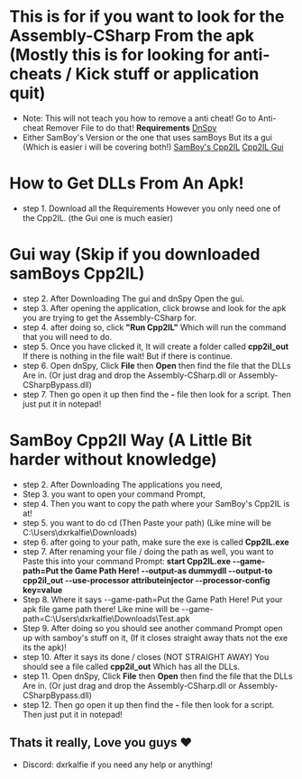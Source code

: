 # This is for if you want to look for the Assembly-CSharp From the apk (Mostly this is for looking for anti-cheats / Kick stuff or application quit)
- Note: This will not teach you how to remove a anti cheat! Go to Anti-cheat Remover File to do that!
**Requirements**
[DnSpy](https://github.com/dnSpy/dnSpy/releases/tag/v6.1.8)
- Either SamBoy's Version or the one that uses samBoys But its a gui (Which is easier i will be covering both!)
[SamBoy's Cpp2IL](https://github.com/SamboyCoding/Cpp2IL)
[Cpp2IL Gui](https://github.com/dxrkalfie/Cpp2IL-Gui/releases/tag/1.0)

# How to Get DLLs From An Apk!
- step 1. Download all the Requirements However you only need one of the Cpp2IL. (the Gui one is much easier)

# Gui way (Skip if you downloaded samBoys Cpp2IL)
- step 2. After Downloading The gui and dnSpy Open the gui.
- step 3. After opening the application, click browse and look for the apk you are trying to get the Assembly-CSharp for.
- step 4. after doing so, click **"Run Cpp2IL"** Which will run the command that you will need to do.
- step 5. Once you have clicked it, It will create a folder called **cpp2il_out** If there is nothing in the file wait! But if there is continue.
- step 6. Open dnSpy, Click **File** then **Open** then find the file that the DLLs Are in. (Or just drag and drop the Assembly-CSharp.dll or Assembly-CSharpBypass.dll)
- step 7. Then go open it up then find the **-** file then look for a script. Then just put it in notepad!

# SamBoy Cpp2Il Way (A Little Bit harder without knowledge)
- step 2. After Downloading The applications you need,
- Step 3. you want to open your command Prompt,
- step 4. Then you want to copy the path where your SamBoy's Cpp2IL is at!
- step 5. you want to do cd (Then Paste your path) (Like mine will be C:\Users\dxrkalfie\Downloads)
- step 6. after going to your path, make sure the exe is called **Cpp2IL.exe**
- step 7. After renaming your file / doing the path as well, you want to Paste this into your command Prompt: **start Cpp2IL.exe --game-path=Put the Game Path Here! --output-as dummydll --output-to cpp2il_out --use-processor attributeinjector --processor-config key=value**
- Step 8. Where it says --game-path=Put the Game Path Here! Put your apk file game path there! Like mine will be --game-path=C:\Users\dxrkalfie\Downloads\Test.apk
- Step 9. After doing so you should see another command Prompt open up with samboy's stuff on it, (If it closes straight away thats not the exe its the apk)! 
- step 10. After it says its done / closes (NOT STRAIGHT AWAY) You should see a file called **cpp2il_out** Which has all the DLLs.
- step 11. Open dnSpy, Click **File** then **Open** then find the file that the DLLs Are in. (Or just drag and drop the Assembly-CSharp.dll or Assembly-CSharpBypass.dll)
- step 12. Then go open it up then find the **-** file then look for a script. Then just put it in notepad!

## Thats it really, Love you guys ❤️

- Discord: dxrkalfie if you need any help or anything!

